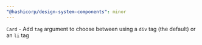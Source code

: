 ```yaml
---
"@hashicorp/design-system-components": minor
---
```


`Card` - Add `tag` argument to choose between using a `div` tag (the default) or an `li` tag
